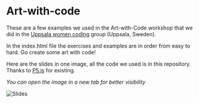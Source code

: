 # Art-with-code

These are a few examples we used in the Art-with-Code workshop that we did in the [Uppsala women coding](https://www.meetup.com/Uppsala-women-coding-beginners-welcome/)
group (Uppsala, Sweden). 

In the index.html file the exercises and examples are in order from easy to hard. Go create some art with code!

Here are the slides in one image, all the code we used is in this repository. Thanks to [P5.js](https://p5js.org/) for existing.

*You can open the image in a new tab for better visibility*

![Slides](https://raw.githubusercontent.com/zloysmiertniy/art-with-code/master/slides.png)
